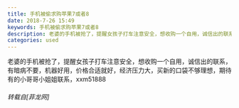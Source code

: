 ```yaml
---
title: 手机被偷求购苹果7或者8
date: 2018-7-26 15:49
keywords: 手机被偷求购苹果7或者8
description: 老婆的手机被抢了，提醒女孩子打车注意安全，想收购一个自用，诚信出的联系，有暗病不要，机器好用，价格合适就好，经济压力大，买新的口袋不够理想，期待有的小哥哥小姐姐联系，xxm51888
categories: used
---
```

<td class="t_f" id="postmessage_1555377">

老婆的手机被抢了，提醒女孩子打车注意安全，想收购一个自用，诚信出的联系，有暗病不要，机器好用，价格合适就好，经济压力大，买新的口袋不够理想，期待有的小哥哥小姐姐联系，xxm51888</td>
###### 转载自[菲龙网]